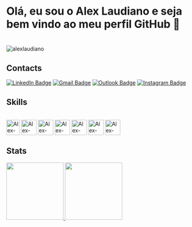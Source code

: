 # Olá, eu sou o Alex Laudiano e seja bem vindo ao meu perfil GitHub 👋 

#
<p align="left"> <img src="https://komarev.com/ghpvc/?username=alexlaudiano&label=Profile%20views&color=0e75b6&style=flat" alt="alexlaudiano" /> </p>


## Contacts
[![LinkedIn Badge](https://img.shields.io/badge/-LinkedIn-373737?style=flat&logo=linkedin&logoColor=white)](https://www.linkedin.com/in/laudiano/)
[![Gmail Badge](https://img.shields.io/badge/Gmail-373737?style=flat&logo=Gmail&logoColor=white)](mailto:laudiano@gmail.com)
[![Outlook Badge](https://img.shields.io/badge/Outlook-373737?style=flat&logo=microsoft-outlook&logoColor=white)](mailto:alexlaudi@hotmail.com)
[![Instagram Badge](https://img.shields.io/badge/-Instagram-373737?style=flat&logo=instagram&logoColor=white)](https://www.instagram.com/laudianoalex/?hl=pt-br)

## Skills

 <div style="display: inline_block"><br>
  <img align="center" alt="Alex-BI" height="40" width="35" src="https://github.com/microsoft/PowerBI-Icons/blob/main/PNG/Power-BI.png">
  <img align="center" alt="Alex-Excel" height="40" width="40" src="https://github.com/sempostma/office365-icons/blob/master/png/256/excel.png">
  <img align="center" alt="Alex-python" height="40" width="40" src="https://devicons.dev.br/icons?icon=Python&theme=dark">
  <img align="center" alt="Alex-java" height="40" width="40" src="https://devicons.dev.br/icons?icon=Java&theme=dark">
  <img align="top" alt="Alex-MySQL" height="40" width="40" src="https://devicons.dev.br/icons?icon=MySQL&theme=dark">
  <img align="top" alt="Alex-PostgreSQL" height="40" width="40" src="https://devicons.dev.br/icons?icon=PostgreSQL&theme=dark">
  <img align="top" alt="Alex-SQLite" height="40" width="40" src="https://devicons.dev.br/icons?icon=SQLite&theme=dark">
 <div>
  
## Stats
<div align="left">
  <a href="https://github.com/AlexLaudiano">
  <img height="150em" src="https://github-readme-stats.vercel.app/api?username=AlexLaudiano&show_icons=true&theme=transparent&include_all_commits=true&count_private=true"/>
  <img height="150em" src="https://github-readme-stats.vercel.app/api/top-langs/?username=AlexLaudiano&layout=compact&langs_count=7&theme=transparent"/>
</div>

